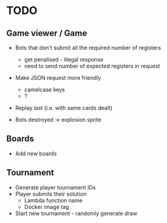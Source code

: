 # TODO

## Game viewer / Game
- Bots that don't submit all the required number of registers
    - get penalised - illegal response
    - need to send number of expected registers in request
- Make JSON request more friendly 
    - camelcase keys
    - ?

- Replay last (i.e. with same cards dealt)

- Bots destroyed -> explosion sprite

## Boards
- Add new boards

## Tournament
- Generate player tournament IDs
- Player submits their solution
    - Lambda function name
    - Docker image tag
- Start new tournament - randomly generate draw
